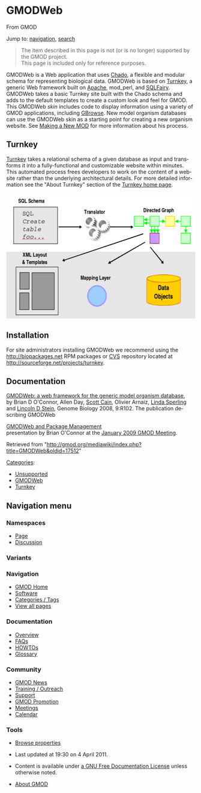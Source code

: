 <div id="mw-page-base" class="noprint">

</div>

<div id="mw-head-base" class="noprint">

</div>

<div id="content" class="mw-body" role="main">

<span id="top"></span>

<div id="mw-js-message" style="display:none;">

</div>



# <span dir="auto">GMODWeb</span>

<div id="bodyContent">

<div id="siteSub">

From GMOD

</div>

<div id="contentSub">

</div>

<div id="jump-to-nav" class="mw-jump">

Jump to: [navigation](#mw-navigation), [search](#p-search)

</div>

<div id="mw-content-text" class="mw-content-ltr" lang="en" dir="ltr">

> The item described in this page is not (or is no longer) supported by
> the GMOD project.  
> This page is included only for reference purposes.

GMODWeb is a Web application that uses
<a href="Chado" class="mw-redirect" title="Chado">Chado</a>, a flexible
and modular schema for representing biological data. GMODWeb is based on
[Turnkey](Turnkey "Turnkey"), a generic Web framework built on
<a href="http://apache.org" class="external text"
rel="nofollow">Apache</a>, mod_perl, and
<a href="http://sqlfairy.sourceforge.net/" class="external text"
rel="nofollow">SQLFairy</a>. GMODWeb takes a basic Turnkey site built
with the Chado schema and adds to the default templates to create a
custom look and feel for GMOD. This GMODWeb *skin* includes code to
display information using a variety of GMOD applications, including
[GBrowse](GBrowse.1 "GBrowse"). New model organism databases can use the
GMODWeb skin as a starting point for creating a new organism website.
See <a
href="http://radius.genomics.ctrl.ucla.edu/turnkey/pmwiki.php?n=Main.NewMod"
class="external text" rel="nofollow">Making a New MOD</a> for more
information about his process.

## <span id="Turnkey" class="mw-headline">Turnkey</span>

[Turnkey](Turnkey "Turnkey") takes a relational schema of a given
database as input and transforms it into a fully-functional and
customizable website within minutes. This automated process frees
developers to work on the content of a website rather than the
underlying architectural details. For more detailed information see the
"About Turnkey" section of the
<a href="http://genome.ucla.edu/turnkey/" class="external text"
rel="nofollow">Turnkey home page</a>.

  
<a href="File:Turnkey.png" class="image"><img
src="../mediawiki/images/1/1b/Turnkey.png" width="552" height="335"
alt="Turnkey.png" /></a>

  

## <span id="Installation" class="mw-headline">Installation</span>

For site administrators installing GMODWeb we recommend using the
<a href="http://biopackages.net" class="external free"
rel="nofollow">http://biopackages.net</a> RPM packages or
[CVS](Glossary#CVS "Glossary") repository located at
<a href="http://sourceforge.net/projects/turnkey" class="external free"
rel="nofollow">http://sourceforge.net/projects/turnkey</a>.

## <span id="Documentation" class="mw-headline">Documentation</span>

<a href="http://genomebiology.com/2008/9/6/R102" class="external text"
rel="nofollow">GMODWeb: a web framework for the generic model organism
database</a>,  
by Brian D O'Connor, Allen Day, [Scott Cain](User:Scott "User:Scott"),
Olivier Arnaiz, [Linda Sperling](User:Sperling "User:Sperling") and
[Lincoln D Stein](User:Lstein "User:Lstein"), Genome Biology 2008,
9:R102. The publication describing GMODWeb

[GMODWeb and Package Management](File:Jan2009GMODWebAndPackages.pdf "File:Jan2009GMODWebAndPackages.pdf")  
presentation by Brian O'Connor at the [January 2009 GMOD
Meeting](January_2009_GMOD_Meeting#GMODWeb_and_Package_Management "January 2009 GMOD Meeting").

</div>

<div class="printfooter">

Retrieved from
"<http://gmod.org/mediawiki/index.php?title=GMODWeb&oldid=17512>"

</div>

<div id="catlinks" class="catlinks">

<div id="mw-normal-catlinks" class="mw-normal-catlinks">

[Categories](Special:Categories "Special:Categories"):

- [Unsupported](Category:Unsupported "Category:Unsupported")
- [GMODWeb](Category:GMODWeb "Category:GMODWeb")
- [Turnkey](Category:Turnkey "Category:Turnkey")

</div>

</div>

<div class="visualClear">

</div>

</div>

</div>

<div id="mw-navigation">

## Navigation menu

<div id="mw-head">



<div id="left-navigation">

<div id="p-namespaces" class="vectorTabs" role="navigation"
aria-labelledby="p-namespaces-label">

### Namespaces

- <span id="ca-nstab-main"><a href="GMODWeb" accesskey="c"
  title="View the content page [c]">Page</a></span>
- <span id="ca-talk"><a
  href="http://gmod.org/mediawiki/index.php?title=Talk:GMODWeb&amp;action=edit&amp;redlink=1"
  accesskey="t"
  title="Discussion about the content page [t]">Discussion</a></span>

</div>

<div id="p-variants" class="vectorMenu emptyPortlet" role="navigation"
aria-labelledby="p-variants-label">

### 

### Variants[](#)

<div class="menu">

</div>

</div>

</div>





</div>

</div>

</div>

<div id="mw-panel">

<div id="p-logo" role="banner">

<a href="Main_Page"
style="background-image: url(../images/GMOD-cogs.png);"
title="Visit the main page"></a>

</div>

<div id="p-Navigation" class="portal" role="navigation"
aria-labelledby="p-Navigation-label">

### Navigation

<div class="body">

- <span id="n-GMOD-Home">[GMOD Home](Main_Page)</span>
- <span id="n-Software">[Software](GMOD_Components)</span>
- <span id="n-Categories-.2F-Tags">[Categories /
  Tags](Categories)</span>
- <span id="n-View-all-pages">[View all pages](Special:AllPages)</span>

</div>

</div>

<div id="p-Documentation" class="portal" role="navigation"
aria-labelledby="p-Documentation-label">

### Documentation

<div class="body">

- <span id="n-Overview">[Overview](Overview)</span>
- <span id="n-FAQs">[FAQs](Category:FAQ)</span>
- <span id="n-HOWTOs">[HOWTOs](Category:HOWTO)</span>
- <span id="n-Glossary">[Glossary](Glossary)</span>

</div>

</div>

<div id="p-Community" class="portal" role="navigation"
aria-labelledby="p-Community-label">

### Community

<div class="body">

- <span id="n-GMOD-News">[GMOD News](GMOD_News)</span>
- <span id="n-Training-.2F-Outreach">[Training /
  Outreach](Training_and_Outreach)</span>
- <span id="n-Support">[Support](Support)</span>
- <span id="n-GMOD-Promotion">[GMOD Promotion](GMOD_Promotion)</span>
- <span id="n-Meetings">[Meetings](Meetings)</span>
- <span id="n-Calendar">[Calendar](Calendar)</span>

</div>

</div>

<div id="p-tb" class="portal" role="navigation"
aria-labelledby="p-tb-label">

### Tools

<div class="body">


- <span id="t-smwbrowselink"><a href="Special:Browse/GMODWeb" rel="smw-browse">Browse properties</a></span>


</div>

</div>

</div>

</div>

<div id="footer" role="contentinfo">

- <span id="footer-info-lastmod">Last updated at 19:30 on 4 April
  2011.</span>
<!-- - <span id="footer-info-viewcount">59,265 page views.</span> -->
- <span id="footer-info-copyright">Content is available under
  <a href="http://www.gnu.org/licenses/fdl-1.3.html" class="external"
  rel="nofollow">a GNU Free Documentation License</a> unless otherwise
  noted.</span>

<!-- -->

- <span id="footer-places-about">[About
  GMOD](GMOD:About "GMOD:About")</span>

<!-- -->






</div>

